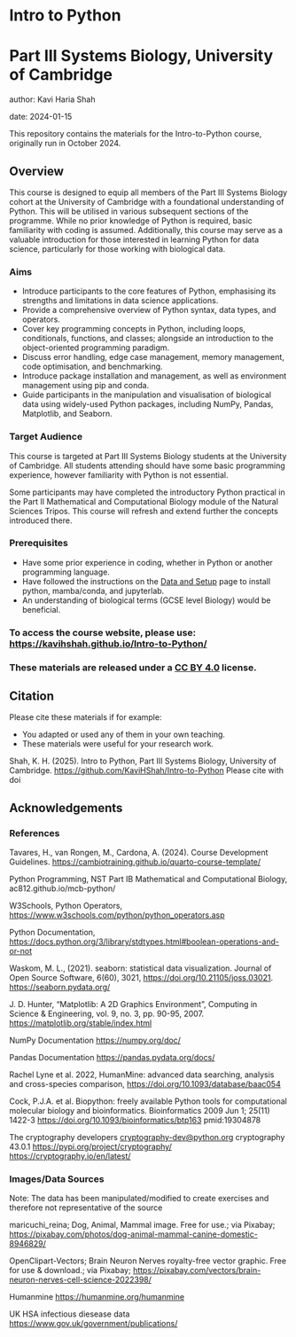 # Intro to Python
# Part III Systems Biology, University of Cambridge

author: Kavi Haria Shah

date: 2024-01-15

This repository contains the materials for the Intro-to-Python course, originally run in October 2024.

## Overview 

This course is designed to equip all members of the Part III Systems Biology cohort at the University of Cambridge with a foundational understanding of Python. This will be utilised in various subsequent sections of the programme. While no prior knowledge of Python is required, basic familiarity with coding is assumed. Additionally, this course may serve as a valuable introduction for those interested in learning Python for data science, particularly for those working with biological data. 

### Aims

- Introduce participants to the core features of Python, emphasising its strengths and limitations in data science applications.
- Provide a comprehensive overview of Python syntax, data types, and operators.
- Cover key programming concepts in Python, including loops, conditionals, functions, and classes; alongside an introduction to the object-oriented programming paradigm.
- Discuss error handling, edge case management, memory management, code optimisation, and benchmarking.
- Introduce package installation and management, as well as environment management using pip and conda.
- Guide participants in the manipulation and visualisation of biological data using widely-used Python packages, including NumPy, Pandas, Matplotlib, and Seaborn.

### Target Audience

This course is targeted at Part III Systems Biology students at the University of Cambridge. All students attending should have some basic programming experience, however familiarity with Python is not essential.

Some participants may have completed the introductory Python practical in the Part II Mathematical and Computational Biology module of the Natural Sciences Tripos. This course will refresh and extend further the concepts introduced there. 

### Prerequisites

- Have some prior experience in coding, whether in Python or another programming language.
- Have followed the instructions on the [Data and Setup](https://kavihshah.github.io/Intro-to-Python/setup.html) page to install python, mamba/conda, and jupyterlab.
- An understanding of biological terms (GCSE level Biology) would be beneficial.


### To access the course website, please use: https://kavihshah.github.io/Intro-to-Python/

### These materials are released under a [CC BY 4.0](LICENSE.md) license.


## Citation

Please cite these materials if for example:

- You adapted or used any of them in your own teaching.
- These materials were useful for your research work.

Shah, K. H. (2025). Intro to Python, Part III Systems Biology, University of Cambridge. https://github.com/KaviHShah/Intro-to-Python
Please cite with doi

## Acknowledgements

### References

Tavares, H., van Rongen, M., Cardona, A. (2024). Course Development Guidelines. https://cambiotraining.github.io/quarto-course-template/

Python Programming, NST Part IB Mathematical and Computational Biology, ac812.github.io/mcb-python/

W3Schools, Python Operators, https://www.w3schools.com/python/python_operators.asp 

Python Documentation, https://docs.python.org/3/library/stdtypes.html#boolean-operations-and-or-not

Waskom, M. L., (2021). seaborn: statistical data visualization. Journal of Open Source Software, 6(60), 3021, https://doi.org/10.21105/joss.03021. https://seaborn.pydata.org/

J. D. Hunter, “Matplotlib: A 2D Graphics Environment”, Computing in Science & Engineering, vol. 9, no. 3, pp. 90-95, 2007. https://matplotlib.org/stable/index.html

NumPy Documentation https://numpy.org/doc/

Pandas Documentation https://pandas.pydata.org/docs/

Rachel Lyne et al. 2022, HumanMine: advanced data searching, analysis and cross-species comparison, https://doi.org/10.1093/database/baac054

Cock, P.J.A. et al. Biopython: freely available Python tools for computational molecular biology and bioinformatics. Bioinformatics 2009 Jun 1; 25(11) 1422-3 https://doi.org/10.1093/bioinformatics/btp163 pmid:19304878

The cryptography developers <cryptography-dev@python.org> cryptography 43.0.1 https://pypi.org/project/cryptography/ https://cryptography.io/en/latest/

### Images/Data Sources
Note: The data has been manipulated/modified to create exercises and therefore not representative of the source

maricuchi_reina; Dog, Animal, Mammal image. Free for use.; via Pixabay; https://pixabay.com/photos/dog-animal-mammal-canine-domestic-8946829/

OpenClipart-Vectors; Brain Neuron Nerves royalty-free vector graphic. Free for use & download.; via Pixabay; https://pixabay.com/vectors/brain-neuron-nerves-cell-science-2022398/

Humanmine https://humanmine.org/humanmine

UK HSA infectious diesease data https://www.gov.uk/government/publications/

